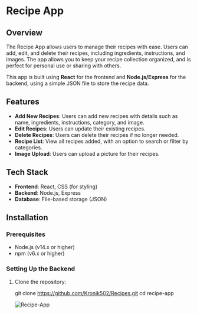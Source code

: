 # Recipe App

## Overview
The Recipe App allows users to manage their recipes with ease. Users can add, edit, and delete their recipes, including ingredients, instructions, and images. The app allows you to keep your recipe collection organized, and is perfect for personal use or sharing with others.

This app is built using **React** for the frontend and **Node.js/Express** for the backend, using a simple JSON file to store the recipe data.

## Features
- **Add New Recipes**: Users can add new recipes with details such as name, ingredients, instructions, category, and image.
- **Edit Recipes**: Users can update their existing recipes.
- **Delete Recipes**: Users can delete their recipes if no longer needed.
- **Recipe List**: View all recipes added, with an option to search or filter by categories.
- **Image Upload**: Users can upload a picture for their recipes.

## Tech Stack
- **Frontend**: React, CSS (for styling)
- **Backend**: Node.js, Express
- **Database**: File-based storage (JSON)

## Installation

### Prerequisites
- Node.js (v14.x or higher)
- npm (v6.x or higher)

### Setting Up the Backend
1. Clone the repository:

   git clone https://github.com/Kronik502/Recipes.git
   cd recipe-app

   ![Recipe-App](https://github.com/user-attachments/assets/6a13fe84-543f-471d-aa93-7374baf22a5c)
